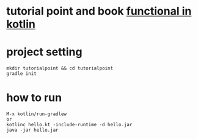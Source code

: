 # tutorial point and book [functional in kotlin]()

# project setting

    mkdir tutorialpoint && cd tutorialpoint
    gradle init

# how to run

    M-x kotlin/run-gradlew
    or
    kotlinc hello.kt -include-runtime -d hello.jar
    java -jar hello.jar
